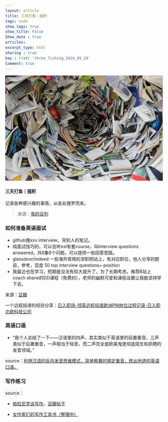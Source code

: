 ```yaml
---
layout: article
title: 三天打鱼｜囤积
tags: todo
show_tags: true
show_title: False
Show_date : true
articles:
excerpt_type: html
sharing : true
key : !!str 'three_fishing_2024_09_29'
Comment: true
---
```


<div class="item">
	<div class="item__image">
    <img class="image" src="https://github.com/zhimiao39/coconutss.github.io/raw/main/image/p1.jpg"/>
  </div>
  <div class="item__content">
    <div class="item__header">
      <h4>三天打鱼｜囤积</h4>
    </div>
    <div class="item__description">
      <p>记录各种感兴趣的事情，从各处搜罗而来。</p>
    </div>
  </div>
</div>

> 来源：[我的豆列](https://www.douban.com/people/180830641/doulists/all)

<!--more-->

### 如何准备英语面试

- github搜xxx interview，背别人的笔记。
- 纯面试技巧的，可以去听esl有套course，叫interview questions answered，共6集6个问题，可以提供一些回答思路。
- glassdoor/indeed 一些海外常用的求职网站上，有对应职位，他人分享的题目，参考，百度 50 top interview questions+ position
- 我最近也在学习，短期是没法有较大提升了，为了长期考虑。推荐B站上coach shane的DD课程（免费的），老师的幽默可爱和课程设置让我能坚持学下去。

来源：[豆瓣](https://www.douban.com/group/topic/263171537/?_i=7621658wVtJoFW)

一个远程投递的经验分享：[已入职场-领英远程投递欧洲PM岗位过程记录-已入职北欧科技公司](https://www.douban.com/group/topic/265347076/?_i=7624444wVtJoFW) 

### 英语口语

- “我个人总结了一下——汉语里的四声，其实类似于英语里的前置重音，三声类似于后置重音，一声相当于轻音，而二声完全是欧美鬼佬彻底陌生和抓瞎的发音领域。”

source：[利用汉语的反向发音思维模式，简单粗暴的搞定重音，练出地道的英语口语。](https://www.douban.com/group/topic/307400685/?_i=7624567wVtJoFW) 

### 写作练习

source：

- [帕拉尼克谈写作](https://book.douban.com/subject/35941988/?dt_dapp=1)，[豆瓣帖子](https://www.douban.com/group/topic/293022781/?_i=7624667wVtJoFW)

- [女作家们的写作工具书（整理中）](https://www.douban.com/group/topic/308153415/?_i=7624767wVtJoFW) 